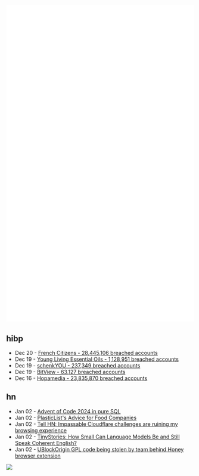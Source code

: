 ![Metrics](https://raw.githubusercontent.com/phixion/phixion/master/metrics.svg)

## hibp

<!--
for https://github.com/phixion/phixion/blob/main/.github/workflows/feeds.yml
-->
<!--START_SECTION:haveibeenpwnd-->
- Dec 20 - [French Citizens - 28,445,106 breached accounts](https://haveibeenpwned.com/PwnedWebsites#FrenchCitizens)
- Dec 19 - [Young Living Essential Oils - 1,128,951 breached accounts](https://haveibeenpwned.com/PwnedWebsites#YoungLivingEssentialOils)
- Dec 19 - [schenkYOU - 237,349 breached accounts](https://haveibeenpwned.com/PwnedWebsites#schenkYOU)
- Dec 19 - [BitView - 63,127 breached accounts](https://haveibeenpwned.com/PwnedWebsites#BitView)
- Dec 16 - [Hopamedia - 23,835,870 breached accounts](https://haveibeenpwned.com/PwnedWebsites#Hopamedia)
<!--END_SECTION:haveibeenpwnd-->

## hn

<!--
for https://github.com/phixion/phixion/blob/main/.github/workflows/feeds.yml
-->
<!--START_SECTION:hn-->
- Jan 02 - [Advent of Code 2024 in pure SQL](http://databasearchitects.blogspot.com/2024/12/advent-of-code-2024-in-pure-sql.html)
- Jan 02 - [PlasticList's Advice for Food Companies](https://twitter.com/natfriedman/status/1874884925587087434)
- Jan 02 - [Tell HN: Impassable Cloudflare challenges are ruining my browsing experience](https://news.ycombinator.com/item?id=42577076)
- Jan 02 - [TinyStories: How Small Can Language Models Be and Still Speak Coherent English?](https://arxiv.org/abs/2305.07759)
- Jan 02 - [UBlockOrigin GPL code being stolen by team behind Honey browser extension](https://old.reddit.com/r/uBlockOrigin/comments/1hr6xjc/ubo_quick_filters_list_being_stolen_by_team/)
<!--END_SECTION:hn-->

<!--
for https://yhype.me
-->
![](https://hit.yhype.me/github/profile?user_id=13013670)

